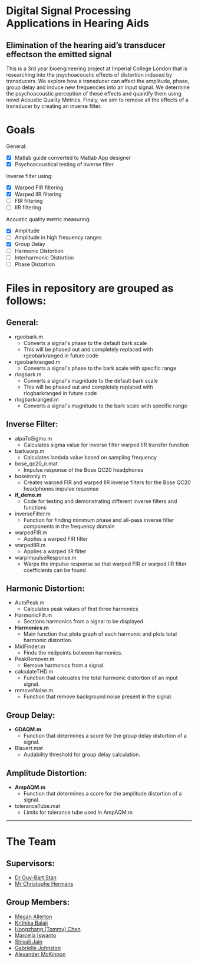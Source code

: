 # Digital Signal Processing Applications in Hearing Aids
## Elimination of the hearing aid’s transducer effectson the emitted signal
This is a 3rd year bioengineering project at Imperial College London that is researching into the psychoacoustic effects of distortion induced by transducers. We explore how a transducer can affect the amplitude, phase, group delay and induce new frequencies into an input signal. We determine the psychoacoustic perception of these effects and quantify them using novel Acoustic Quality Metrics. Finaly, we aim to remove all the effects of a transducer by creating an inverse filter.

# Goals
General:
- [x] Matlab guide converted to Matlab App designer
- [x] Psychoacoustical testing of inverse filter

Inverse filter using:
- [x] Warped FIR filtering
- [x] Warped IIR filtering
- [ ] FIR filtering
- [ ] IIR filtering

Acoustic quality metric measuring:
- [x] Amplitude
- [ ] Amplitude in high frequency ranges
- [x] Group Delay
- [ ] Harmonic Distortion
- [ ] Interharmonic Distortion
- [ ] Phase Distortion

# Files in repository are grouped as follows:
## General:
- rgeobark.m
  - Converts a signal's phase to the default bark scale
  - This will be phased out and completely replaced with rgeobarkranged in future code
- rgeobarkranged.m
  - Converts a signal's phase to the bark scale with specific range
- rlogbark.m
  - Converts a signal's magnitude to the default bark scale
  - This will be phased out and completely replaced with rlogbarkranged in future code
- rlogbarkranged.m
  - Converts a signal's magnitude to the bark scale with specific range

## Inverse Filter:
- alpaToSigma.m
  - Calculates sigma value for inverse filter warped IIR transfer function
- barkwarp.m
  - Calculates lambda value based on sampling frequency
- bose_qc20_ir.mat
  - Impulse response of the Bose QC20 headphones
- boseironly.m
  - Creates warped FIR and warped IIR inverse filters for the Bose QC20 headphones impulse response
- **if_demo.m**
  - Code for testing and demonstrating different inverse filters and functions
- inverseFilter.m
  - Function for finding minimum phase and all-pass inverse filter components in the frequency domain
- warpedFIR.m
  - Applies a warped FIR filter
- warpedIIR.m
  - Applies a warped IIR filter
- warpImpulseResponse.m
  - Warps the impulse response so that warped FIR or warped IIR filter coefficients can be found
  
## Harmonic Distortion:
- AutoPeak.m
  - Calculates peak values of first three harmonics
- HarmonicFilt.m
  - Sections harmonics from a signal to be displayed
- **Harmonics.m**
  - Main function that plots graph of each harmonic and plots total harmonic distortion.
- MidFinder.m
  - Finds the midpoints between harmonics.
- PeakRemover.m
  - Remove harmonics from a signal.
- calculateTHD.m
  - Function that calcuates the total harmonic distortion of an input signal.
- removeNoise.m
  - Function that remove background noise present in the signal.

## Group Delay:
- **GDAQM.m**
  - Function that determines a score for the group delay distortion of a signal. 
- Blauert.mat
  - Audability threshold for group delay calculation.

## Amplitude Distortion:
- **AmpAQM.m**
  - Function that determines a score for the amplitude distortion of a signal.
- toleranceTube.mat
  - Limits for tolerance tube used in AmpAQM.m

---

# The Team
## Supervisors:
- [Dr Guy-Bart Stan](https://www.imperial.ac.uk/people/g.stan "Imperial College Profile")
- [Mr Christophe Hermans](https://www.resolution-acoustics.be/our-team/christophe-hermans/ "Resolution Acoustics Profile")

## Group Members:
- [Megan Allerton](https://www.linkedin.com/in/meganallerton/ "Linkedin Profile")
- [Krithika Balaji](https://www.linkedin.com/in/krithika-balaji-13961716b/ "Linkedin Profile")
- [Hongzhang (Tommy) Chen](https://www.linkedin.com/in/hongzhang-tommy-chen-066baa184/ "Linkedin Profile")
- [Marcella Iswanto](https://www.linkedin.com/in/marcella-alessandra-iswanto-carrasquero-a756b5151/ "Linkedin Profile")
- [Shivali Jain](https://www.linkedin.com/in/shivalijain-/ "Linkedin Profile")
- [Gabrielle Johnston](https://www.linkedin.com/in/gabrielle-johnston-827861155/ "Linkedin Profile")
- [Alexander McKinnon](https://www.linkedin.com/in/alex-mckinnon-1aa261198/ "Linkedin Profile")

